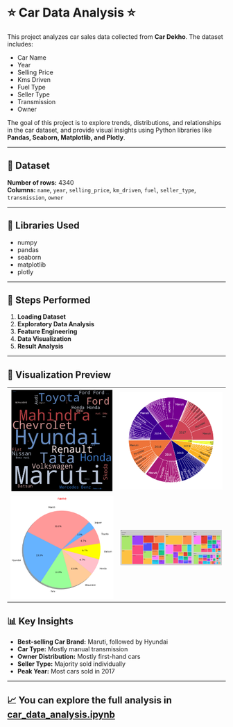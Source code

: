 # ⭐️ Car Data Analysis ⭐️

This project analyzes car sales data collected from **Car Dekho**. The dataset includes:  

- Car Name  
- Year  
- Selling Price  
- Kms Driven  
- Fuel Type  
- Seller Type  
- Transmission  
- Owner  

The goal of this project is to explore trends, distributions, and relationships in the car dataset, and provide visual insights using Python libraries like **Pandas, Seaborn, Matplotlib, and Plotly**.

---

## 📂 Dataset

**Number of rows:** 4340  
**Columns:** `name`, `year`, `selling_price`, `km_driven`, `fuel`, `seller_type`, `transmission`, `owner`  

---

## 🔧 Libraries Used
- numpy
- pandas
- seaborn
- matplotlib
- plotly

---

## 📝 Steps Performed

1. **Loading Dataset**
2. **Exploratory Data Analysis**
3. **Feature Engineering**
4. **Data Visualization**
5. **Result Analysis**

---

## 📸 Visualization Preview

<table>
  <tr>
    <td><img src="names.png" alt="Names" width="300"/></td>
    <td><img src="otherpie.png" alt="Other Pie" width="300"/></td>
  </tr>
  <tr>
    <td><img src="pie.png" alt="Pie" width="300"/></td>
    <td><img src="tree.png" alt="Tree" width="300"/></td>
  </tr>
</table>

## 📊 Key Insights

- **Best-selling Car Brand:** Maruti, followed by Hyundai  
- **Car Type:** Mostly manual transmission  
- **Owner Distribution:** Mostly first-hand cars  
- **Seller Type:** Majority sold individually  
- **Peak Year:** Most cars sold in 2017  

---

## 📈 You can explore the full analysis in [car_data_analysis.ipynb](car_data_analysis.ipynb)

